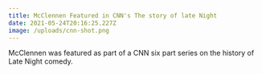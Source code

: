 ```yaml
---
title: McClennen Featured in CNN's The story of late Night
date: 2021-05-24T20:16:25.227Z
image: /uploads/cnn-shot.png
---
```

McClennen was featured as part of a CNN six part series on the history of Late Night comedy.